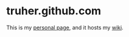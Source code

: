 truher.github.com
=================

This is my [personal page](http://truher.github.com/), and it hosts my [wiki](https://github.com/truher/truher.github.com/wiki).
